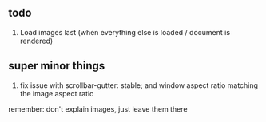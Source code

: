 ## todo

1. Load images last (when everything else is loaded / document is rendered)

## super minor things

1. fix issue with scrollbar-gutter: stable; and window aspect ratio matching the image aspect ratio

remember: don't explain images, just leave them there